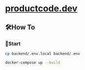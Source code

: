 # [productcode.dev](https://productcode.dev)

## 🛠️How To
### 🏃Start
```bash
cp backend/.env.local backend/.env

docker-compose up --build
```
